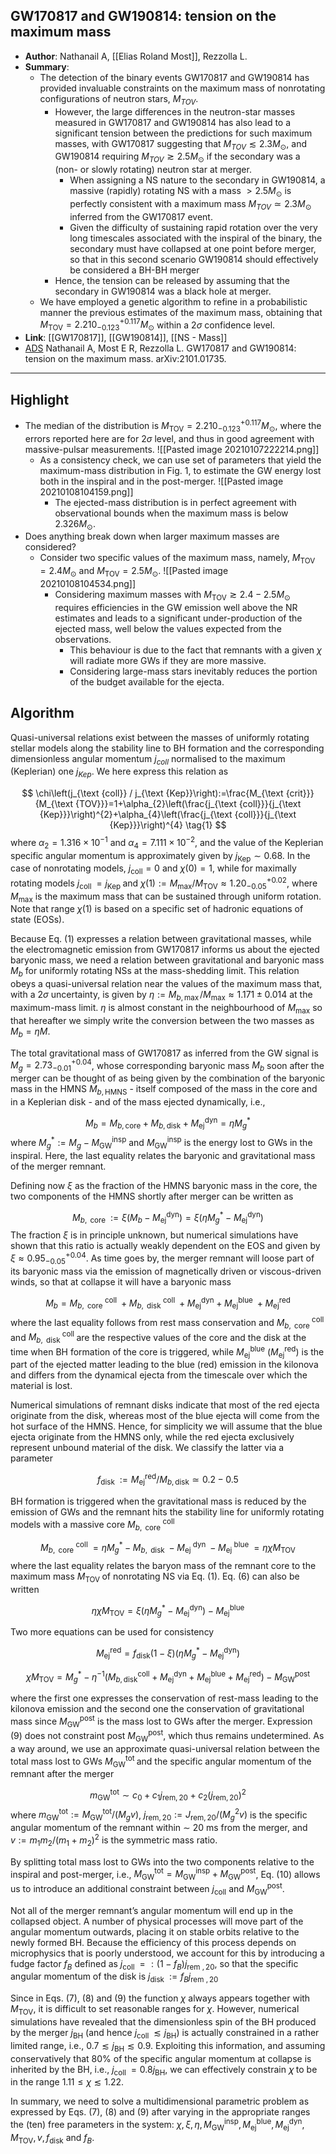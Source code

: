 ## GW170817 and GW190814: tension on the maximum mass

- **Author**: Nathanail A, [[Elias Roland Most]], Rezzolla L.
- **Summary**:
	- The detection of the binary events GW170817 and GW190814 has provided invaluable constraints on the maximum mass of nonrotating configurations of neutron stars, $M_{TOV}$. 
		- However, the large differences in the neutron-star masses measured in GW170817 and GW190814 has also lead to a significant tension between the predictions for such maximum masses, with GW170817 suggesting that $M_{TOV} \lesssim 2.3 M_{\odot}$, and GW190814 requiring $M_{TOV} \gtrsim 2.5 M_{\odot}$ if the secondary was a (non- or slowly rotating) neutron star at merger.
			- When assigning a NS nature to the secondary in GW190814, a massive (rapidly) rotating NS with a mass $>2.5 M_{\odot}$ is perfectly consistent with a maximum mass $M_{TOV} \simeq 2.3 M_{\odot}$ inferred from the GW170817 event.
			- Given the difficulty of sustaining rapid rotation over the very long timescales associated with the inspiral of the binary, the secondary must have collapsed at one point before merger, so that in this second scenario GW190814 should effectively be considered a BH-BH merger
		- Hence, the tension can be released by assuming that the secondary in GW190814 was a black hole at merger.
	- We have employed a genetic algorithm to refine in a probabilistic manner the previous estimates of the maximum mass, obtaining that $M_{\mathrm{TOV}}=2.210_{-0.123}^{+0.117} M_{\odot}$ within a $2\sigma$ confidence level.
- **Link**: [[GW170817]], [[GW190814]], [[NS - Mass]]
- [ADS](https://ui.adsabs.harvard.edu/abs/2021arXiv210101735N/abstract) Nathanail A, Most E R, Rezzolla L. GW170817 and GW190814: tension on the maximum mass. arXiv:2101.01735.

___

## Highlight


- The median of the distribution is  $M_{\mathrm{TOV}}=2.210_{-0.123}^{+0.117} M_{\odot}$, where the errors reported here are for $2\sigma$ level, and thus in good agreement with massive-pulsar measurements.
	![[Pasted image 20210107222214.png]]
	- As a consistency check, we can use set of parameters that yield the maximum-mass distribution in Fig. 1, to estimate the GW energy lost both in the inspiral and in the post-merger.
		![[Pasted image 20210108104159.png]]
		- The ejected-mass distribution is in perfect agreement with observational bounds when the maximum mass is below $2.326 M_{\odot}$.
- Does anything break down when larger maximum masses are considered?
	- Consider two specific values of the maximum mass, namely, $M_{\text {TOV}}=2.4 M_{\odot}$ and $M_{\text {TOV}}=2.5 M_{\odot}$.
		![[Pasted image 20210108104534.png]]
		- Considering maximum masses with $M_{\mathrm{TOV}} \gtrsim 2.4-2.5 M_{\odot}$ requires efficiencies in the GW emission well above the NR estimates and leads to a significant under-production of the ejected mass, well below the values expected from the observations.
			-  This behaviour is due to the fact that remnants with a given $\chi$ will radiate more GWs if they are more massive.
			- Considering large-mass stars inevitably reduces the portion of the budget available for the ejecta.
		

## Algorithm

Quasi-universal relations exist between the masses of uniformly rotating stellar models along the stability line to BH formation and the corresponding dimensionless angular momentum $j_{coll}$ normalised to the maximum (Keplerian) one $j_{Kep}$. We here express this relation as

$$
\chi\left(j_{\text {coll}} / j_{\text {Kep}}\right):=\frac{M_{\text {crit}}}{M_{\text {TOV}}}=1+\alpha_{2}\left(\frac{j_{\text {coll}}}{j_{\text {Kep}}}\right)^{2}+\alpha_{4}\left(\frac{j_{\text {coll}}}{j_{\text {Kep}}}\right)^{4} \tag{1}
$$
where $\alpha_{2}=1.316 \times 10^{-1}$ and $\alpha_{4}=7.111 \times 10^{-2}$, and the value of the Keplerian specific angular momentum is approximately given by $j_{\text {Кер}} \sim 0.68$. In the case of nonrotating models, $j_{\text {coll}}=0$ and $\chi(0)=1$, while for maximally rotating models $j_{\text {coll }}=j_{\text {Kep }}$ and $\chi(1):=M_{\max } / M_{\mathrm{TOV}} \approx 1.20_{-0.05}^{+0.02}$, where $M_{\max }$ is the maximum mass that can be sustained through uniform rotation. Note that range $\chi(1)$ is based on a specific set of hadronic equations of state (EOSs).
 
 Because Eq. (1) expresses a relation between gravitational masses, while the electromagnetic emission from GW170817 informs us about the ejected baryonic mass, we need a relation between gravitational and baryonic mass $M_{b}$ for uniformly rotating NSs at the mass-shedding limit. This relation obeys a quasi-universal relation near the values of the maximum mass that, with a $2\sigma$ uncertainty, is given by $\eta:=M_{b, \max } / M_{\max } \approx 1.171 \pm 0.014$ at the maximum-mass limit. $\eta$ is almost constant in the neighbourhood of $M_{\max }$ so that hereafter we simply write the conversion between the two masses as $M_{b}=\eta M$.
 
 The total gravitational mass of GW170817 as inferred from the GW signal is $M_{g}=2.73_{-0.01}^{+0.04}$, whose corresponding baryonic mass $M_{b}$ soon after the merger can be thought of as being given by the combination of the baryonic mass in the HMNS $M_{b, \mathrm{HMNS}}$ - itself composed of the mass in the core and in a Keplerian disk - and of the mass ejected dynamically, i.e.,
 
 $$
M_{b}=M_{b, \mathrm{core}}+M_{b, \mathrm{disk}}+M_{\mathrm{ej}}^{\mathrm{dyn}}=\eta M_{g}^{*} \tag{2}
$$
where $M_{g}^{*}:=M_{g}-M_{\mathrm{GW}}^{\mathrm{insp}}$ and $M_{\mathrm{GW}}^{\mathrm{insp}}$ is the energy lost to GWs in the inspiral. Here, the last equality relates the baryonic and gravitational mass of the merger remnant.

Defining now $\xi$ as the fraction of the HMNS baryonic mass in the core, the two components of the HMNS shortly after merger can be written as

$$
M_{b, \text { core }}:=\xi\left(M_{b}-M_{\mathrm{ej}}^{\mathrm{dyn}}\right)=\xi\left(\eta M_{g}^{*}-M_{\mathrm{ej}}^{\mathrm{dyn}}\right) \tag{3}
$$
The fraction $\xi$ is in principle unknown, but numerical simulations have shown that this ratio is actually weakly dependent on the EOS and given by $\xi \approx 0.95_{-0.05}^{+0.04}$. As time goes by, the merger remnant will loose part of its baryonic mass via the emission of magnetically driven or viscous-driven winds, so that at collapse it will have a baryonic mass

$$
M_{b}=M_{b, \text { core }}^{\text {coll }}+M_{b, \text { disk }}^{\text {coll }}+M_{\mathrm{ej}}^{\mathrm{dyn}}+M_{\mathrm{ej}}^{\text {blue }}+M_{\mathrm{ej}}^{\mathrm{red}} \tag{4}
$$
where the last equality follows from rest mass conservation and $M_{b, \text { core }}^{\text {coll }}$ and $M_{b, \text { disk }}^{\text {coll }}$ are the respective values of the core and the disk at the time when BH formation of the core is triggered, while $M_{\mathrm{ej}}^{\mathrm{blue}}$ ($M_{\mathrm{ej}}^{\mathrm{red}}$) is the part of the ejected matter leading to the blue (red) emission in the kilonova and differs from the dynamical ejecta from the timescale over which the material is lost.

Numerical simulations of remnant disks indicate that most of the red ejecta originate from the disk, whereas most of the blue ejecta will come from the hot surface of the HMNS. Hence, for simplicity we will assume that the blue ejecta originate from the HMNS only, while the red ejecta exclusively represent unbound material of the disk. We classify the latter via a parameter

$$
f_{\text {disk }}:=M_{\mathrm{ej}}^{\mathrm{red}} / M_{b, \mathrm{disk}} \simeq 0.2-0.5 \tag{5}
$$

BH formation is triggered when the gravitational mass is reduced by the emission of GWs and the remnant hits the stability line for uniformly rotating models with a massive core $M_{b, \text { core }}^{\text {coll }}$

$$
M_{b, \text { core }}^{\text {coll }}=\eta M_{g}^{*}-M_{b, \text { disk }}-M_{\text {ej }}^{\text {dyn }}-M_{\text {ej }}^{\text {blue }}=\eta \chi M_{\text {TOV }} \tag{6}
$$
where the last equality relates the baryon mass of the remnant core to the maximum mass $M_{\text {TOV }}$ of nonrotating NS via Eq. (1). Eq. (6) can also be written

$$
\eta \chi M_{\mathrm{TOV}}=\xi\left(\eta M_{g}^{*}-M_{\mathrm{ej}}^{\mathrm{dyn}}\right)-M_{\mathrm{ej}}^{\mathrm{blue}} \tag{7}
$$

Two more equations can be used for consistency

$$
M_{\mathrm{ej}}^{\mathrm{red}}=f_{\mathrm{disk}}(1-\xi)\left(\eta M_{g}^{*}-M_{\mathrm{ej}}^{\mathrm{dyn}}\right) \tag{8}
$$ 

$$
\chi M_{\mathrm{TOV}}=M_{g}^{*}-\eta^{-1}\left(M_{b, \mathrm{disk}}^{\mathrm{coll}}+M_{\mathrm{ej}}^{\mathrm{dyn}}+M_{\mathrm{ej}}^{\mathrm{blue}}+M_{\mathrm{ej}}^{\mathrm{red}}\right)-M_{\mathrm{GW}}^{\mathrm{post}} \tag{9}
$$

where the first one expresses the conservation of rest-mass leading to the kilonova emission and the second one the conservation of gravitational mass since $M_{\mathrm{GW}}^{\mathrm{post}}$ is the mass lost to GWs after the merger. Expression (9) does not constraint post $M_{\mathrm{GW}}^{\mathrm{post}}$, which thus remains undetermined. As a way around, we use an approximate quasi-universal relation between the total mass lost to GWs $M_{\mathrm{GW}}^{\text {tot }}$ and the specific angular momentum of the remnant after the merger

$$
m_{\mathrm{GW}}^{\mathrm{tot}} \sim c_{0}+c_{1} j_{\mathrm{rem}, 20}+c_{2}\left(j_{\mathrm{rem}, 20}\right)^{2} \tag{10}
$$
where $m_{\mathrm{GW}}^{\mathrm{tot}}:=M_{\mathrm{GW}}^{\mathrm{tot}} /\left(M_{g} v\right)$, $j_{\mathrm{rem}, 20}:=J_{\mathrm{rem}, 20} /\left(M_{g}^{2} v\right)$ is the specific angular momentum of the remnant within $\sim$ 20 ms from the merger, and $v:=m_{1} m_{2} /\left(m_{1}+m_{2}\right)^{2}$ is the symmetric mass ratio.

By splitting total mass lost to GWs into the two components relative to the inspiral and post-merger, i.e., $M_{\mathrm{GW}}^{\mathrm{tot}}=M_{\mathrm{GW}}^{\mathrm{insp}}+M_{\mathrm{GW}}^{\mathrm{post}}$, Eq. (10) allows us to introduce an additional constraint between $j_{\mathrm{coll}}$ and $M_{\mathrm{GW}}^{\mathrm{post}}$.

Not all of the merger remnant’s angular momentum will end up in the collapsed object. A number of physical processes will move part of the angular momentum outwards, placing it on stable orbits relative to the newly formed BH. Because the efficiency of this process depends on microphysics that is poorly understood, we account for this by introducing a fudge factor $f_{B}$ defined as $j_{\text {coll }}=:\left(1-f_{B}\right) j_{\text {rem }, 20}$, so that the specific angular momentum of the disk is $j_{\text {disk }}:=f_{B} j_{\text {rem }, 20}$

Since in Eqs. (7), (8) and (9) the function $\chi$ always appears together with $M_{\mathrm{TOV}}$, it is difficult to set reasonable ranges for $\chi$. However, numerical simulations have revealed that the dimensionless spin of the BH produced by the merger $j_{\mathrm{BH}}$ (and hence $j_{\text {coll }} \lesssim j_{\mathrm{BH}}$) is actually constrained in a rather limited range, i.e., $0.7 \lesssim j_{\mathrm{BH}} \lesssim 0.9$. Exploiting this information, and assuming conservatively that $80 \%$ of the specific angular momentum at collapse is inherited by the BH, i.e., $j_{\text {coll }}=0.8 j_{\text {BH}}$, we can effectively constrain 𝜒 to be in the range $1.11 \leq \chi \lesssim 1.22$.

In summary, we need to solve a multidimensional parametric problem as expressed by Eqs. (7), (8) and (9) after varying in the appropriate ranges the (ten) free parameters in the system: $\chi, \xi, \eta, M_{\mathrm{GW}}^{\mathrm{insp}}, M_{\mathrm{ej}}^{\mathrm{blue}}, M_{\mathrm{ej}}^{\mathrm{dyn}}, M_{\mathrm{TOV}}, v, f_{\mathrm{disk}}$ and $f_{B}$. 